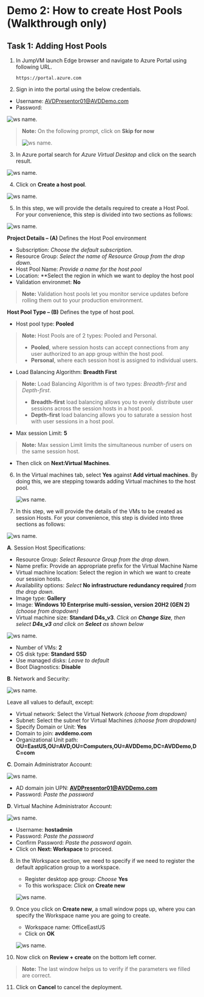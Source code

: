 # **Demo 2: How to create Host Pools (Walkthrough only)**


## **Task 1: Adding Host Pools**

1. In JumpVM launch Edge browser and navigate to Azure Portal using following URL.
     
     ```
     https://portal.azure.com
     ```
				
2. Sign in into the portal using the below credentials.

  - Username: AVDPresentor01@AVDDemo.com
  - Password: **<inject key="Demo Admin Password" />**

  ![ws name.](media/demo201.png)

>**Note:** On the following prompt, click on **Skip for now**
>
>![ws name.](media/demo202.png)
>

3. In Azure portal search for *Azure Virtual Desktop* and click on the search result.

  ![ws name.](media/demo203.png)
					
4. Click on **Create a host pool**.

  ![ws name.](media/demo204.png)

5. In this step, we will provide the details required to create a Host Pool. For your convenience, this step is divided into two sections as follows:

![ws name.](media/demo205.png)

 **Project Details – (A)** Defines the Host Pool environment 

   - Subscription: *Choose the default subscription*.
   - Resource Group: *Select the name of Resource Group from the drop down*.
   - Host Pool Name: *Provide a name for the host pool*
   - Location: **Select the region in which we want to deploy the host pool
   - Validation environmet: **No**
      
   >**Note:** Validation host pools let you monitor service updates before rolling them out to your production environment.
            
 **Host Pool Type – (B)** Defines the type of host pool. 

   - Host pool type: **Pooled** 
        
> **Note:** Host Pools are of 2 types: Pooled and Personal.  
>  - **Pooled**, where session hosts can accept connections from any user authorized to an app group within the host pool.
>  - **Personal**, where each session host is assigned to individual users.
     
   - Load Balancing Algorithm: **Breadth First**
   
> **Note:** Load Balancing Algorithm is of two types: *Breadth-first* and *Depth-first*. 
>  - **Breadth-first** load balancing allows you to evenly distribute user sessions across the session hosts in a host pool. 
>  - **Depth-first** load balancing allows you to saturate a session host with user sessions in a host pool. 

   - Max session Limit: **5**   
      
> **Note:** Max session Limit limits the simultaneous number of users on the same session host.
   
   - Then click on **Next:Virtual Machines**.
   
6. In the Virtual machines tab, select **Yes** against **Add virtual machines**. By doing this, we are stepping towards adding Virtual machines to the host pool. 

   ![ws name.](media/demo206.png)

7. In this step, we will provide the details of the VMs to be created as session Hosts. For your convenience, this step is divided into three sections as follows:

  ![ws name.](media/demo209.png)

  **A**. Session Host Specifications:     

   - Resource Group: *Select Resource Group from the drop down*.
   - Name prefix: Provide an appropriate prefix for the Virtual Machine Name
   - Virtual machine location: Select the region in which we want to create our session hosts.
   - Availability options: _Select_ **No infrastructure redundancy required** _from the drop down_.
   - Image type: **Gallery**
   - Image: **Windows 10 Enterprise multi-session, version 20H2 (GEN 2)** *(choose from dropdown)*
   - Virtual machine size: **Standard D4s_v3**. *Click on **Change Size**, then select **D4s_v3** and click on **Select** as shown below*

  ![ws name.](media/demo207.png)

   - Number of VMs: **2**
   - OS disk type: **Standard SSD**
   - Use managed disks: *Leave to default*
   - Boot Diagnostics: **Disable**

  **B**. Network and Security:

  ![ws name.](media/demo210.png)
    
   Leave all values to default, except:
    
   - Virtual network: Select the Virtual Network *(choose from dropdown)*
   - Subnet: Select the subnet for Virtual Machines *(choose from dropdown)*
   - Specify Domain or Unit: **Yes**
   - Domain to join: **avddemo.com**
   - Organizational Unit path: **OU=EastUS,OU=AVD,OU=Computers,OU=AVDDemo,DC=AVDDemo,DC=com**

   
  **C**. Domain Administrator Account:
  
   ![ws name.](media/demo211.png)
  
   - AD domain join UPN: **AVDPresentor01@AVDDemo.com**
   - Password: *Paste the password* **<inject key="Demo Admin Password" />**

  **D**. Virtual Machine Administrator Account:

   ![ws name.](media/demo214.png)
  
   - Username: **hostadmin**
   - Password: *Paste the password* **<inject key="Demo Admin Password" />**
   - Confirm Password: *Paste the password* **<inject key="Demo Admin Password" />** *again.*
   - Click on **Next: Workspace** to proceed. 

8. In the Workspace section, we need to specify if we need to register the default application group to a workspace. 

   - Register desktop app group: *Choose* **Yes** 
   - To this workspace: *Click on* **Create new**

   ![ws name.](media/demo213.png)
   
9. Once you click on **Create new**, a small window pops up, where you can specify the Workspace name you are going to create.  

   - Workspace name: OfficeEastUS 
   - Click on **OK**
     
   ![ws name.](media/demo212.png) 

10. Now click on **Review + create** on the bottom left corner. 

    
>**Note:** The last window helps us to verify if the parameters we filled are correct.

11. Click on **Cancel** to cancel the deployment.

    
